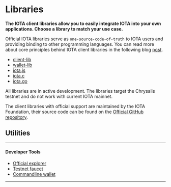 # Libraries

**The IOTA client libraries allow you to easily integrate IOTA into your own applications. Choose a library to match your use case.**

Official IOTA libraries serve as `one-source-code-of-truth` to IOTA users and providing binding to other programming languages. You can read more about core principles behind IOTA client libraries in the following blog [post](https://blog.iota.org/the-new-iota-client-libraries-harder-better-faster-stronger/).

- [client-lib](client.md)
- [wallet-lib](wallet.md)
- [iota.js](https://github.com/iotaledger/iota.js)
- [iota.c](https://github.com/iotaledger/iota.c)
- [iota.go](https://github.com/iotaledger/iota.go)

All libraries are in active development. The libraries target the Chrysalis testnet and do not work with current IOTA mainnet.

The client libraries with official support are maintained by the IOTA Foundation, their source code can be found on the [Official GitHub repository](https://github.com/iotaledger).

## Utilities

---------------
#### **Developer Tools** ####    
- [Official explorer](https://explorer.iota.org/chrysalis)
- [Testnet faucet](https://faucet.testnet.chrysalis2.com/)
- [Commandline wallet](https://github.com/iotaledger/cli-wallet)
---------------
